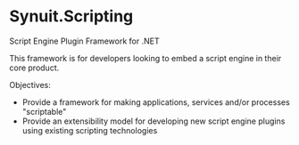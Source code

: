# Synuit.Scripting
Script Engine Plugin Framework for .NET

This framework is for developers looking to embed a script engine in their core product.

Objectives:
- Provide a framework for making applications, services and/or processes "scriptable"
- Provide an extensibility model for developing new script engine plugins using existing scripting technologies
